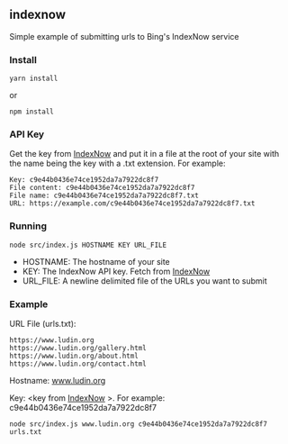 ## indexnow

Simple example of submitting urls to Bing's IndexNow service

### Install
    yarn install
or

    npm install

### API Key

Get the key from <a href="https://www.bing.com/indexnow">IndexNow</a> and put it in a file at the root
of your site with the name being the key with a .txt extension.  For example:

    Key: c9e44b0436e74ce1952da7a7922dc8f7 
    File content: c9e44b0436e74ce1952da7a7922dc8f7 
    File name: c9e44b0436e74ce1952da7a7922dc8f7.txt
    URL: https://example.com/c9e44b0436e74ce1952da7a7922dc8f7.txt

### Running

    node src/index.js HOSTNAME KEY URL_FILE
   
- HOSTNAME: The hostname of your site
- KEY: The IndexNow API key.  Fetch from <a href="https://www.bing.com/indexnow">IndexNow</a>
- URL_FILE: A newline delimited file of the URLs you want to submit

### Example

URL File (urls.txt):

    https://www.ludin.org
    https://www.ludin.org/gallery.html
    https://www.ludin.org/about.html
    https://www.ludin.org/contact.html

Hostname: www.ludin.org

Key: <key from <a href="https://www.bing.com/indexnow">IndexNow</a> >.  For example: c9e44b0436e74ce1952da7a7922dc8f7 

    node src/index.js www.ludin.org c9e44b0436e74ce1952da7a7922dc8f7 urls.txt
    
 


